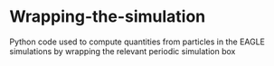 # Wrapping-the-simulation
Python code used to compute quantities from particles in the EAGLE simulations by wrapping the relevant periodic simulation box
